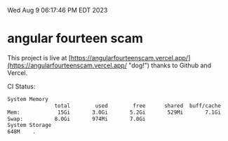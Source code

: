 Wed Aug  9 06:17:46 PM EDT 2023

# angular fourteen scam


This project is live at [https://angularfourteenscam.vercel.app/](https://angularfourteenscam.vercel.app/ "dog!") thanks to Github and Vercel.

CI Status: 

```bash
System Memory
               total        used        free      shared  buff/cache   available
Mem:            15Gi       3.0Gi       5.2Gi       529Mi       7.1Gi        11Gi
Swap:          8.0Gi       974Mi       7.0Gi
System Storage
648M	.
